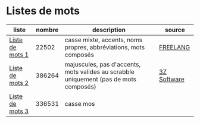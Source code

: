 # Listes de mots

liste|nombre|description|source
-|-|-|-
[Liste de mots 1](data/liste_mots1.txt)|22502|casse mixte, accents, noms propres, abbréviations, mots composés|[FREELANG](https://www.freelang.com/dictionnaire/dic-francais.php)
[Liste de mots 2](data/liste_mots2.txt)|386264|majuscules, pas d'accents, mots valides au scrabble uniquement (pas de mots composés)|[3Z Software](https://www.3zsoftware.com/fr/listes.php)
[Liste de mots 3](data/liste_mots3.txt)|336531|casse mos